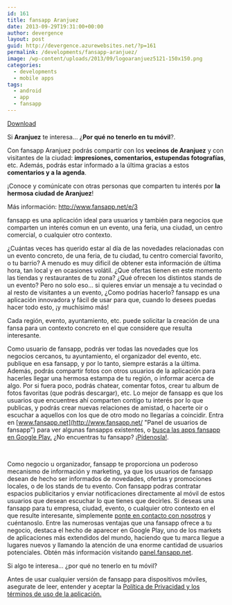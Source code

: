 ```yaml
---
id: 161
title: fansapp Aranjuez
date: 2013-09-29T19:31:00+00:00
author: devergence
layout: post
guid: http://devergence.azurewebsites.net/?p=161
permalink: /developments/fansapp-aranjuez/
image: /wp-content/uploads/2013/09/logoaranjuez5121-150x150.png
categories:
  - developments
  - mobile apps
tags:
  - android
  - app
  - fansapp
---
```

<div class="postlinks">
  <a class="downloadgoogle" href="https://play.google.com/store/apps/details?id=com.devergence.fansapp.aranjuez" target="_blank" rel="nofollow">Download</a>
</div>

Si **Aranjuez** te interesa&#8230; ¿**Por qué no tenerlo en tu móvil**?.

Con fansapp Aranjuez podrás compartir con los **vecinos de Aranjuez** y con visitantes de la ciudad: **impresiones, comentarios, estupendas fotografías**, etc. Además, podrás estar informado a la última gracias a estos **comentarios y a la agenda**.

¡Conoce y comúnícate con otras personas que comparten tu interés por **la hermosa ciudad de Aranjuez**!

Más información: <a href="https://www.google.com/url?q=http://www.fansapp.net/e/3&sa=D&usg=AFQjCNEUscOAW0d9TqDRP9r-6TwPP2EsAw" target="_blank">http://www.fansapp.net/e/3</a>

<div class="more">
</div>

<!--more-->

fansapp es una aplicación ideal para usuarios y también para negocios que comparten un interés comun en un evento, una feria, una ciudad, un centro comercial, o cualquier otro contexto.

¿Cuántas veces has querido estar al día de las novedades relacionadas con un evento concreto, de una feria, de tu ciudad, tu centro comercial favorito, o tu barrio? A menudo es muy dificil de obtener esta información de última hora, tan local y en ocasiones volátil. ¿Que ofertas tienen en este momento las tiendas y restaurantes de tu zona? ¿Qué ofrecen los distintos stands de un evento? Pero no solo eso&#8230; si quieres enviar un mensaje a tu vecindad o al resto de visitantes a un evento, ¿Como podrías hacerlo? fansapp es una aplicación innovadora y fácil de usar para que, cuando lo desees puedas hacer todo esto, ¡y muchísimo más!

Cada región, evento, ayuntamiento, etc. puede solicitar la creación de una fansa para un contexto concreto en el que considere que resulta interesante.

Como usuario de fansapp, podrás ver todas las novedades que los negocios cercanos, tu ayuntamiento, el organizador del evento, etc. publique en esa fansapp, y por lo tanto, siempre estarás a la última. Además, podrás compartir fotos con otros usuarios de la aplicación para hacerles llegar una hermosa estampa de tu región, o informar acerca de algo. Por si fuera poco, podrás chatear, comentar fotos, crear tu album de fotos favoritas (que podrás descargar), etc. Lo mejor de fansapp es que los usuarios que encuentres ahí comparten contigo tu interés por lo que publicas, y podrás crear nuevas relaciones de amistad, o hacerte oir o escuchar a aquellos con los que de otro modo no llegarías a coincidir. Entra en [www.fansapp.net](http://www.fansapp.net/ "Panel de usuarios de fansapp") para ver algunas fansapps existentes, o <a href="https://play.google.com/store/search?q=fansapp" target="_blank">busca las apps fansapp en Google Play.</a> ¿No encuentras tu fansapp? [¡Pídenosla!](http://www.devergence.com/about/contact.php "contactar con devergence studios").

&nbsp;

Como negocio u organizador, fansapp te proporciona un poderoso mecanismo de información y marketing, ya que los usuarios de fansapp desean de hecho ser informados de novedades, ofertas y promociones locales, o de los stands de tu evento. Con fansapp podras contratar espacios publicitarios y enviar notificaciones directamente al móvil de estos usuarios que desean escuchar lo que tienes que decirles. Si deseas una fansapp para tu empresa, ciudad, evento, o cualquier otro contexto en el que resulte interesante, simplemente [ponte en contacto con nosotros](http://www.devergence.com/about/contact.php "contactar con devergence studios") y cuéntanoslo. Entre las numerosas ventajas que una fansapp ofrece a tu negocio, destaca el hecho de aparecer en Google Play, uno de los markets de aplicaciones más extendidos del mundo, haciendo que tu marca llegue a lugares nuevos y llamando la atención de una enorme cantidad de usuarios potenciales. Obtén más información visitando [panel.fansapp.net](http://panel.fansapp.net/ "Panel de administracion de fansapp").

Si algo te interesa&#8230; ¿por qué no tenerlo en tu móvil?

Antes de usar cualquier versión de fansapp para dispositivos móviles, asegurate de leer, entender y aceptar la <a title="Política de Privacidad y los términos de uso de la aplicación." href="http://www.devergence.com/developments/mobileapps/fansapp-disclaimer.html" target="_blank" rel="nofollow">Política de Privacidad y los términos de uso de la aplicación.</a>

&nbsp;